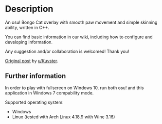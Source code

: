 # Description
An osu! Bongo Cat overlay with smooth paw movement and simple skinning ability, written in C++.

You can find basic information in our [wiki](https://github.com/kuroni/bongocat-osu/wiki), including how to configure and developing information.

Any suggestion and/or collaboration is welcomed! Thank you!

[Original post](https://www.reddit.com/r/osugame/comments/9hrkte/i_know_bongo_cat_is_getting_old_but_heres_a_nicer/) by [u/Kuvster](https://github.com/Kuvster).

## Further information
In order to play with fullscreen on Windows 10, run both osu! and this application in Windows 7 compability mode.

Supported operating system:
* Windows
* Linux (tested with Arch Linux 4.18.9 with Wine 3.16)